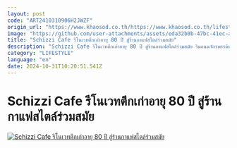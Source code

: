 ```yaml
---
layout: post
code: "ART2410310906H2JWZF"
origin_url: "https://www.khaosod.co.th/https://www.khaosod.co.th/lifestyle/news_9480771"
image: "https://github.com/user-attachments/assets/eda32b0b-47bc-41ec-abc9-36633fcee041"
title: "Schizzi Cafe รีโนเวทตึกเก่าอายุ 80 ปี สู่ร้านกาแฟสไตล์ร่วมสมัย"
description: "Schizzi Cafe รีโนเวทตึกเก่าอายุ 80 ปี สู่ร้านกาแฟสไตล์ร่วมสมัย ริมถนนจักรพรรดิพงษ์ ที่ให้กลิ่นอายความทันสมัย และเมืองเก่าเข้าด้วยกัน"
category: "LIFESTYLE"
language: "en"
date: 2024-10-31T10:20:51.541Z
---
```


# Schizzi Cafe รีโนเวทตึกเก่าอายุ 80 ปี สู่ร้านกาแฟสไตล์ร่วมสมัย

[![Schizzi Cafe รีโนเวทตึกเก่าอายุ 80 ปี สู่ร้านกาแฟสไตล์ร่วมสมัย](https://www.khaosod.co.th/wpapp/uploads/2024/10/Schizzi001.jpg "Schizzi Cafe รีโนเวทตึกเก่าอายุ 80 ปี สู่ร้านกาแฟสไตล์ร่วมสมัย")](https://www.khaosod.co.th/wpapp/uploads/2024/10/Schizzi001.jpg)